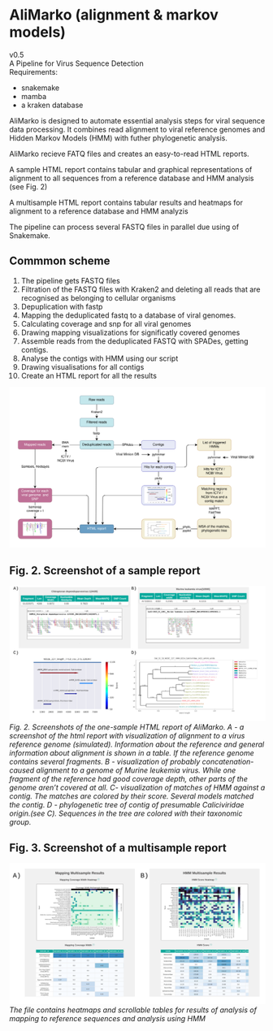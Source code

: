 
# AliMarko (alignment & markov models)
v0.5  
A Pipeline for Virus Sequence Detection  
Requirements:
* snakemake
* mamba
* a kraken database


AliMarko is designed to automate essential analysis steps for viral sequence data processing. It combines read alignment to viral reference genomes and Hidden Markov Models (HMM) with futher phylogenetic analysis. 

AliMarko recieve FATQ files and creates an easy-to-read HTML reports. 

A sample HTML report contains tabular and graphical representations of alignment to all sequences from a reference database and HMM analysis (see Fig. 2)

A multisample HTML report contains tabular results and heatmaps for alignment to a reference database and HMM analyzis


The pipeline can process several FASTQ files in parallel due using of Snakemake. 

## Commmon scheme
1. The pipeline gets FASTQ files
2. Filtration of the FASTQ files with Kraken2 and deleting all reads that are recognised as belonging to cellular organisms
3. Depuplication with fastp
4. Mapping the deduplicated fastq to a database of viral genomes.
5. Calculating coverage and snp for all viral genomes
6. Drawing mapping visualizations for significatly covered genomes
7. Assemble reads from the deduplicated FASTQ with SPADes, getting contigs.
8. Analyse the contigs with HMM using our script
9. Drawing visualisations for all contigs
10. Create an HTML report for all the results

![Common scheme](Documentation/common_scheme.png)

## Fig. 2. Screenshot of a sample report
![Pic_3](Documentation/PIC_2.png)
*Fig. 2. Screenshots of the one-sample HTML report of AliMarko. A - a screenshot of the html report with visualization of alignment to a virus reference genome (simulated). Information about the reference and general information about alignment is shown in a table. If the reference genome contains several fragments. B - visualization of probably concatenation-caused alignment to a genome of Murine leukemia virus. While one fragment of the reference had good coverage depth, other parts of the genome aren’t covered at all. C- visualization of matches of HMM against a contig. The matches are colored by their score. Several models matched the contig. D - phylogenetic tree of contig of presumable Caliciviridae origin.(see C). Sequences in the tree are colored with their taxonomic group.*

## Fig. 3. Screenshot of a multisample report
![Pic_2](Documentation/PIC_3.png)
*The file contains heatmaps and scrollable tables for results of analysis of mapping to reference sequences and analysis using HMM*








